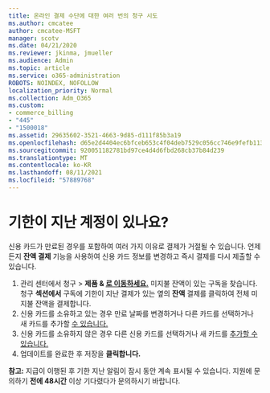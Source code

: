 ```yaml
---
title: 온라인 결제 수단에 대한 여러 번의 청구 시도
ms.author: cmcatee
author: cmcatee-MSFT
manager: scotv
ms.date: 04/21/2020
ms.reviewer: jkinma, jmueller
ms.audience: Admin
ms.topic: article
ms.service: o365-administration
ROBOTS: NOINDEX, NOFOLLOW
localization_priority: Normal
ms.collection: Adm_O365
ms.custom:
- commerce_billing
- "445"
- "1500018"
ms.assetid: 29635602-3521-4663-9d85-d111f85b3a19
ms.openlocfilehash: d65e2d4404ec6bfceb653c4f04deb7529c056cc746e9fefb113cdc1fd16261b1
ms.sourcegitcommit: 920051182781bd97ce4d4d6fbd268cb37b84d239
ms.translationtype: MT
ms.contentlocale: ko-KR
ms.lasthandoff: 08/11/2021
ms.locfileid: "57889768"
---
```

# <a name="past-due-account"></a>기한이 지난 계정이 있나요?

신용 카드가 만료된 경우를 포함하여 여러 가지 이유로 결제가 거절될 수 있습니다. 언제든지 **잔액 결제** 기능을 사용하여 신용 카드 정보를 변경하고 즉시 결제를 다시 제출할 수 있습니다.

1. 관리 센터에서 청구 > **제품 & [로 이동하세요.](https://go.microsoft.com/fwlink/p/?linkid=842054)**
미지불 잔액이 있는 구독을 찾습니다. 청구 **섹션에서** 구독에 기한이 지난 결제가  있는 옆의 **잔액** 결제를 클릭하여 전체 미지불 잔액을 결제합니다.
2. 신용 카드를 소유하고 있는 경우 만료 날짜를 변경하거나 다른 카드를 선택하거나 새 카드를 추가할 [수 있습니다.](https://docs.microsoft.com/microsoft-365/commerce/billing-and-payments/manage-payment-methods)
3. 신용 카드를 소유하지 않은 경우 다른 신용 카드를 선택하거나 새 카드를 [추가할 수 있습니다.](https://docs.microsoft.com/microsoft-365/commerce/billing-and-payments/manage-payment-methods)
4. 업데이트를 완료한 후 저장을 **클릭합니다.**

**참고:** 지급이 이행된 후 기한 지난 알림이 잠시 동안 계속 표시될 수 있습니다. 지원에 문의하기 **전에 48시간** 이상 기다렸다가 문의하시기 바랍니다.
